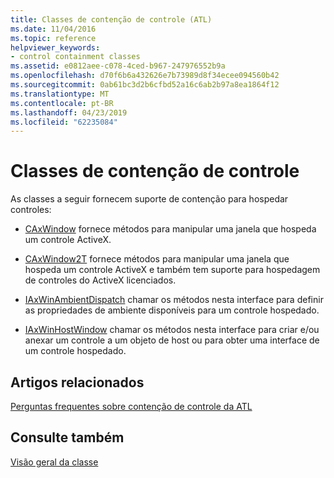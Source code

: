 ```yaml
---
title: Classes de contenção de controle (ATL)
ms.date: 11/04/2016
ms.topic: reference
helpviewer_keywords:
- control containment classes
ms.assetid: e0812aee-c078-4ced-b967-247976552b9a
ms.openlocfilehash: d70f6b6a432626e7b73989d8f34ecee094560b42
ms.sourcegitcommit: 0ab61bc3d2b6cfbd52a16c6ab2b97a8ea1864f12
ms.translationtype: MT
ms.contentlocale: pt-BR
ms.lasthandoff: 04/23/2019
ms.locfileid: "62235084"
---
```

# <a name="control-containment-classes"></a>Classes de contenção de controle

As classes a seguir fornecem suporte de contenção para hospedar controles:

- [CAxWindow](../atl/reference/caxwindow-class.md) fornece métodos para manipular uma janela que hospeda um controle ActiveX.

- [CAxWindow2T](../atl/reference/caxwindow2t-class.md) fornece métodos para manipular uma janela que hospeda um controle ActiveX e também tem suporte para hospedagem de controles do ActiveX licenciados.

- [IAxWinAmbientDispatch](../atl/reference/iaxwinambientdispatch-interface.md) chamar os métodos nesta interface para definir as propriedades de ambiente disponíveis para um controle hospedado.

- [IAxWinHostWindow](../atl/reference/iaxwinhostwindow-interface.md) chamar os métodos nesta interface para criar e/ou anexar um controle a um objeto de host ou para obter uma interface de um controle hospedado.

## <a name="related-articles"></a>Artigos relacionados

[Perguntas frequentes sobre contenção de controle da ATL](../atl/atl-control-containment-faq.md)

## <a name="see-also"></a>Consulte também

[Visão geral da classe](../atl/atl-class-overview.md)
